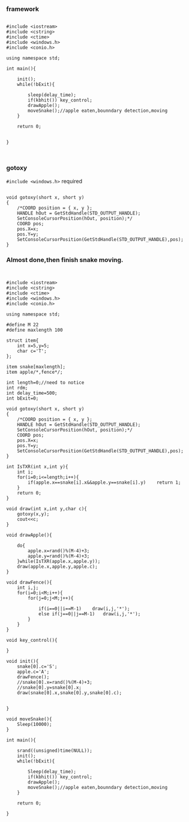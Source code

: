 

### framework


```

#include <iostream>
#include <cstring>
#include <ctime>
#include <windows.h>
#include <conio.h>

using namespace std;

int main(){
	
	init();
	while(!bExit){
		
		sleep(delay_time);
		if(kbhit())	key_control;
		drawApple();
		moveSnake();//apple eaten,bounndary detection,moving
	}
	
	return 0;
	
	
}

 

```

### gotoxy

``` #include <windows.h> ``` required

```

void gotoxy(short x, short y)
{
    /*COORD position = { x, y };
    HANDLE hOut = GetStdHandle(STD_OUTPUT_HANDLE);
    SetConsoleCursorPosition(hOut, position);*/
	COORD pos;
	pos.X=x;
	pos.Y=y;
	SetConsoleCursorPosition(GetStdHandle(STD_OUTPUT_HANDLE),pos);
}

```

### Almost done,then finish snake moving.

```


#include <iostream>
#include <cstring>
#include <ctime>
#include <windows.h>
#include <conio.h>

using namespace std;

#define M 22
#define maxlength 100

struct item{
	int x=5,y=5;
	char c='T';
};	

item snake[maxlength];
item apple/*,fence*/;

int length=0;//need to notice 
int rdm;
int delay_time=500;
int bExit=0;

void gotoxy(short x, short y)
{
    /*COORD position = { x, y };
    HANDLE hOut = GetStdHandle(STD_OUTPUT_HANDLE);
    SetConsoleCursorPosition(hOut, position);*/
	COORD pos;
	pos.X=x;
	pos.Y=y;
	SetConsoleCursorPosition(GetStdHandle(STD_OUTPUT_HANDLE),pos);
}

int IsTXR(int x,int y){
	int i;
	for(i=0;i<=length;i++){
		if(apple.x==snake[i].x&&apple.y==snake[i].y)	return 1;
	}
	return 0;
} 

void draw(int x,int y,char c){
	gotoxy(x,y);
	cout<<c;
}

void drawApple(){
	
	do{
		apple.x=rand()%(M-4)+3;
		apple.y=rand()%(M-4)+3;
	}while(IsTXR(apple.x,apple.y));
	draw(apple.x,apple.y,apple.c);
}

void drawFence(){
	int i,j;
	for(i=0;i<M;i++){
		for(j=0;j<M;j++){
			
			if(i==0||i==M-1)	draw(i,j,'*');
			else if(j==0||j==M-1)	draw(i,j,'*');
		}
	}
}

void key_control(){
	
}

void init(){
	snake[0].c='S';
	apple.c='A';	
	drawFence();
	//snake[0].x=rand()%(M-4)+3;
	//snake[0].y=snake[0].x;
	draw(snake[0].x,snake[0].y,snake[0].c);
	
	
}

void moveSnake(){
	Sleep(10000);
}

int main(){
	
	srand((unsigned)time(NULL));
	init();
	while(!bExit){
		
		Sleep(delay_time);
		if(kbhit())	key_control;
		drawApple();
		moveSnake();//apple eaten,bounndary detection,moving
	}
	
	return 0;
	
}

 

 ```



